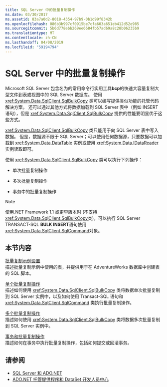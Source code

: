 ```yaml
---
title: SQL Server 中的批量复制操作
ms.date: 03/30/2017
ms.assetid: 83a7a0d2-8018-4354-97b9-0b1d99f8342b
ms.openlocfilehash: 086b3b997cf0915be7cfa603a651eb412d52e985
ms.sourcegitcommit: 5b6d778ebb269ee6684fb57ad69a8c28b06235b9
ms.translationtype: MT
ms.contentlocale: zh-CN
ms.lasthandoff: 04/08/2019
ms.locfileid: "59194794"
---
```

# <a name="bulk-copy-operations-in-sql-server"></a>SQL Server 中的批量复制操作
Microsoft SQL Server 包含名为的常用命令行实用工具**bcp**的快速大容量复制大型文件到表或视图中的 SQL Server 数据库。 使用 <xref:System.Data.SqlClient.SqlBulkCopy> 类可以编写提供类似功能的托管代码解决方案。 还可以通过其他方式将数据加载到 SQL Server 表中（例如 INSERT 语句），但是 <xref:System.Data.SqlClient.SqlBulkCopy> 提供的性能要明显优于这些方式。  
  
 <xref:System.Data.SqlClient.SqlBulkCopy> 类只能用于向 SQL Server 表中写入数据。 但是，数据源不限于 SQL Server；可以使用任何数据源，只要数据可以加载到 <xref:System.Data.DataTable> 实例或使用 <xref:System.Data.IDataReader> 实例读取即可。  
  
 使用 <xref:System.Data.SqlClient.SqlBulkCopy> 类可以执行下列操作：  
  
-   单次批量复制操作  
  
-   多次批量复制操作  
  
-   事务中的批量复制操作  
  
> [!NOTE]
>  使用.NET Framework 1.1 或更早版本时 (不支持<xref:System.Data.SqlClient.SqlBulkCopy>类)，可以执行 SQL Server TRANSACT-SQL **BULK INSERT**语句使用<xref:System.Data.SqlClient.SqlCommand>对象。  
  
## <a name="in-this-section"></a>本节内容  
 [批量复制示例设置](../../../../../docs/framework/data/adonet/sql/bulk-copy-example-setup.md)  
 描述批量复制示例中使用的表，并提供用于在 AdventureWorks 数据库中创建表的 SQL 脚本。  
  
 [单个批量复制操作](../../../../../docs/framework/data/adonet/sql/single-bulk-copy-operations.md)  
 描述如何使用 <xref:System.Data.SqlClient.SqlBulkCopy> 类将数据单次批量复制到 SQL Server 实例中，以及如何使用 Transact-SQL 语句和 <xref:System.Data.SqlClient.SqlCommand> 类执行批量复制操作。  
  
 [多个批量复制操作](../../../../../docs/framework/data/adonet/sql/multiple-bulk-copy-operations.md)  
 描述如何使用 <xref:System.Data.SqlClient.SqlBulkCopy> 类将数据多次批量复制到 SQL Server 实例中。  
  
 [事务和批量复制操作](../../../../../docs/framework/data/adonet/sql/transaction-and-bulk-copy-operations.md)  
 描述如何在事务中执行批量复制操作，包括如何提交或回滚事务。  
  
## <a name="see-also"></a>请参阅

- [SQL Server 和 ADO.NET](../../../../../docs/framework/data/adonet/sql/index.md)
- [ADO.NET 托管提供程序和 DataSet 开发人员中心](https://go.microsoft.com/fwlink/?LinkId=217917)
